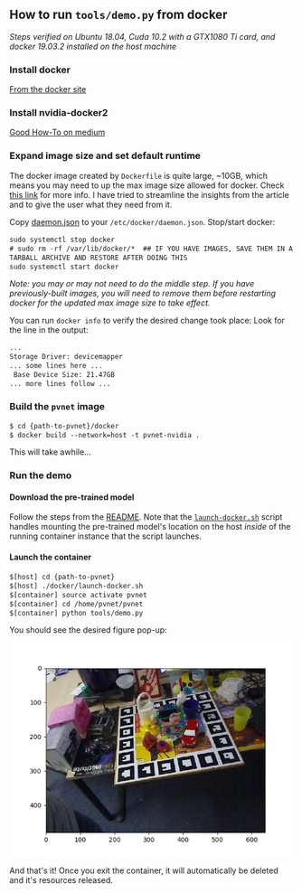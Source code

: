 ## How to run `tools/demo.py` from docker

_Steps verified on Ubuntu 18.04, Cuda 10.2 with a GTX1080 Ti card, and docker 19.03.2 installed on the host machine_

### Install docker

[From the docker site](https://docs.docker.com/install/linux/docker-ce/ubuntu/)

### Install nvidia-docker2

[Good How-To on medium](https://medium.com/@sh.tsang/docker-tutorial-5-nvidia-docker-2-0-installation-in-ubuntu-18-04-cb80f17cac65)

### Expand image size and set default runtime

The docker image created by `Dockerfile` is quite large, ~10GB, which means you may need to up the max image size allowed for docker.  Check [this link](https://guide.blazemeter.com/hc/en-us/articles/115003812129-Overcoming-Container-Storage-Limitation-Overcoming-Container-Storage-Limitation) for more info.  I have tried to streamline the insights from the article and to give the user what they need from it. 

Copy [daemon.json](./daemon.json) to your `/etc/docker/daemon.json`.  Stop/start docker:

```
sudo systemctl stop docker
# sudo rm -rf /var/lib/docker/*  ## IF YOU HAVE IMAGES, SAVE THEM IN A TARBALL ARCHIVE AND RESTORE AFTER DOING THIS
sudo systemctl start docker
```

_Note: you may or may not need to do the middle step.  If you have previously-built images, you will need to remove them before restarting docker for the updated max image size to take effect._

You can run `docker info` to verify the desired change took place:  Look for the line in the output:

```
...
Storage Driver: devicemapper
... some lines here ...
 Base Device Size: 21.47GB
... more lines follow ...
```

### Build the `pvnet` image

```
$ cd {path-to-pvnet}/docker
$ docker build --network=host -t pvnet-nvidia .
```

This will take awhile...

### Run the demo

#### Download the pre-trained model

Follow the steps from the [README](../README.md).  Note that the [`launch-docker.sh`](./launch-docker.sh) script handles mounting the pre-trained model's location on the host _inside_ of the running container instance that the script launches.

#### Launch the container

```
$[host] cd {path-to-pvnet}
$[host] ./docker/launch-docker.sh
$[container] source activate pvnet
$[container] cd /home/pvnet/pvnet
$[container] python tools/demo.py
```

You should see the desired figure pop-up:

<p align="center"> 
<img src="./demo_success.png">
</p>

And that's it!  Once you exit the container, it will automatically be deleted and it's resources released.

